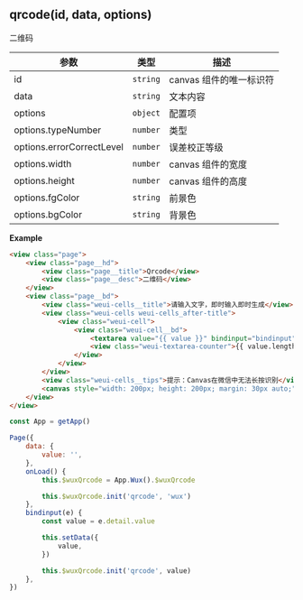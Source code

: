 ## qrcode(id, data, options)
二维码

| 参数 | 类型 | 描述 |
| --- | --- | --- |
| id | <code>string</code> | canvas 组件的唯一标识符 |
| data | <code>string</code> | 文本内容 |
| options | <code>object</code> | 配置项 |
| options.typeNumber | <code>number</code> | 类型 |
| options.errorCorrectLevel | <code>number</code> | 误差校正等级 |
| options.width | <code>number</code> | canvas 组件的宽度 |
| options.height | <code>number</code> | canvas 组件的高度 |
| options.fgColor | <code>string</code> | 前景色 |
| options.bgColor | <code>string</code> | 背景色 |

**Example**  
```html
<view class="page">
    <view class="page__hd">
        <view class="page__title">Qrcode</view>
        <view class="page__desc">二维码</view>
    </view>
    <view class="page__bd">
        <view class="weui-cells__title">请输入文字，即时输入即时生成</view>
        <view class="weui-cells weui-cells_after-title">
            <view class="weui-cell">
                <view class="weui-cell__bd">
                    <textarea value="{{ value }}" bindinput="bindinput" class="weui-textarea" placeholder="支持文本、网址和电子邮箱" style="height: 4.2em" maxlength="300" />
                    <view class="weui-textarea-counter">{{ value.length }}/300</view>
                </view>
            </view>
        </view>
        <view class="weui-cells__tips">提示：Canvas在微信中无法长按识别</view>
        <canvas style="width: 200px; height: 200px; margin: 30px auto;" canvas-id="qrcode"></canvas>
    </view>
</view>
```

```js
const App = getApp()

Page({
    data: {
        value: '', 
    },
    onLoad() {
        this.$wuxQrcode = App.Wux().$wuxQrcode

        this.$wuxQrcode.init('qrcode', 'wux')
    },
    bindinput(e) {
        const value = e.detail.value

        this.setData({
            value, 
        })

        this.$wuxQrcode.init('qrcode', value)
    },
})
```